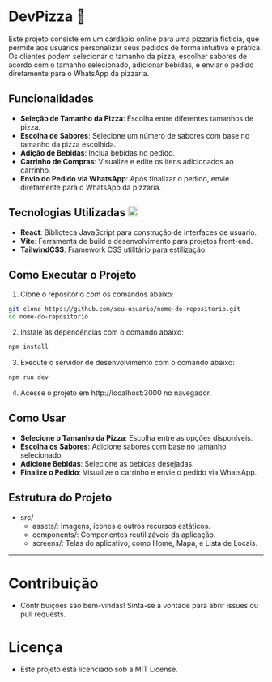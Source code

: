 # DevPizza 🍕
Este projeto consiste em um cardápio online para uma pizzaria fictícia, que permite aos usuários personalizar seus pedidos de forma intuitiva e prática. Os clientes podem selecionar o tamanho da pizza, escolher sabores de acordo com o tamanho selecionado, adicionar bebidas, e enviar o pedido diretamente para o WhatsApp da pizzaria.

## Funcionalidades
- **Seleção de Tamanho da Pizza**: Escolha entre diferentes tamanhos de pizza.
- **Escolha de Sabores**: Selecione um número de sabores com base no tamanho da pizza escolhida.
- **Adição de Bebidas**: Inclua bebidas no pedido.
- **Carrinho de Compras**: Visualize e edite os itens adicionados ao carrinho.
- **Envio do Pedido via WhatsApp**: Após finalizar o pedido, envie diretamente para o WhatsApp da pizzaria.

## Tecnologias Utilizadas <img src="https://cdn.jsdelivr.net/gh/devicons/devicon@latest/icons/react/react-original.svg" width="20"/>
- **React**: Biblioteca JavaScript para construção de interfaces de usuário.
- **Vite**: Ferramenta de build e desenvolvimento para projetos front-end.
- **TailwindCSS**: Framework CSS utilitário para estilização.

## Como Executar o Projeto
1. Clone o repositório com os comandos abaixo:
```bash
git clone https://github.com/seu-usuario/nome-do-repositorio.git
cd nome-do-repositorio
```

2. Instale as dependências com o comando abaixo:
```bash
npm install
```

3. Execute o servidor de desenvolvimento com o comando abaixo:
```bash
npm run dev
```
4. Acesse o projeto em http://localhost:3000 no navegador.

## Como Usar
- **Selecione o Tamanho da Pizza**: Escolha entre as opções disponíveis.
- **Escolha os Sabores**: Adicione sabores com base no tamanho selecionado.
- **Adicione Bebidas**: Selecione as bebidas desejadas.
- **Finalize o Pedido**: Visualize o carrinho e envie o pedido via WhatsApp.

## Estrutura do Projeto
- src/
  - assets/: Imagens, ícones e outros recursos estáticos.
  - components/: Componentes reutilizáveis da aplicação.
  - screens/: Telas do aplicativo, como Home, Mapa, e Lista de Locais.

---

# Contribuição
- Contribuições são bem-vindas! Sinta-se à vontade para abrir issues ou pull requests.

# Licença
- Este projeto está licenciado sob a MIT License.
